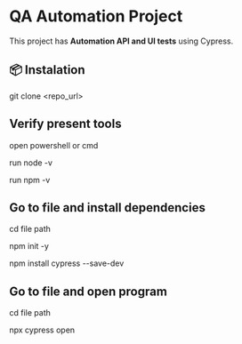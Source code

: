 # QA Automation Project

This project has **Automation API and UI tests** using Cypress.

## 📦 Instalation
git clone <repo_url>

## Verify present tools
open powershell or cmd

run node -v

run npm -v


## Go to file and install dependencies
cd file path

npm init -y 

npm install cypress --save-dev


## Go to file and open program
cd file path

npx cypress open
